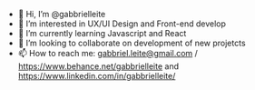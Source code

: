 - 👋 Hi, I’m @gabbrielleite
- 👀 I’m interested in UX/UI Design and Front-end develop
- 🌱 I’m currently learning Javascript and React
- 💞️ I’m looking to collaborate on development of new projetcts
- 📫 How to reach me: gabbriel.leite@gmail.com / https://www.behance.net/gabbrielleite and https://www.linkedin.com/in/gabbrielleite/

<!---
gabbrielleite/gabbrielleite is a ✨ special ✨ repository because its `README.md` (this file) appears on your GitHub profile.
You can click the Preview link to take a look at your changes.
--->
